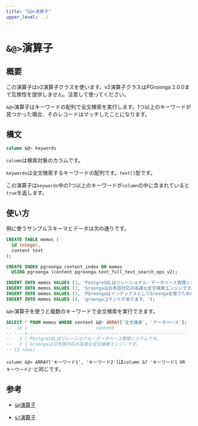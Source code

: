 ```yaml
---
title: "&@>演算子"
upper_level: ../
---
```


# `&@>`演算子

## 概要

この演算子はv2演算子クラスを使います。v2演算子クラスはPGroonga 2.0.0まで互換性を提供しません。注意して使ってください。

`&@>`演算子はキーワードの配列で全文検索を実行します。1つ以上のキーワードが見つかった場合、そのレコードはマッチしたことになります。

## 構文

```sql
column &@> keywords
```

`column`は検索対象のカラムです。

`keywords`は全文検索するキーワードの配列です。`text[]`型です。

この演算子は`keywords`中の1つ以上のキーワードが`column`の中に含まれていると`true`を返します。

## 使い方

例に使うサンプルスキーマとデータは次の通りです。

```sql
CREATE TABLE memos (
  id integer,
  content text
);

CREATE INDEX pgroonga_content_index ON memos
  USING pgroonga (content pgroonga.text_full_text_search_ops_v2);
```

```sql
INSERT INTO memos VALUES (1, 'PostgreSQLはリレーショナル・データベース管理システムです。');
INSERT INTO memos VALUES (2, 'Groongaは日本語対応の高速な全文検索エンジンです。');
INSERT INTO memos VALUES (3, 'PGroongaはインデックスとしてGroongaを使うためのPostgreSQLの拡張機能です。');
INSERT INTO memos VALUES (4, 'groongaコマンドがあります。');
```

`&@>`演算子を使うと複数のキーワードで全文検索を実行できます。

```sql
SELECT * FROM memos WHERE content &@> ARRAY['全文検索', 'データベース'];
--  id |                          content                           
-- ----+------------------------------------------------------------
--   1 | PostgreSQLはリレーショナル・データベース管理システムです。
--   2 | Groongaは日本語対応の高速な全文検索エンジンです。
-- (2 rows)
```

`column &@> ARRAY['キーワード1', 'キーワード2']`は`column &? 'キーワード1 OR キーワード2'`と同じです。

## 参考

  * [`&@`演算子](match-v2.html)

  * [`&?`演算子](query-v2.html)
